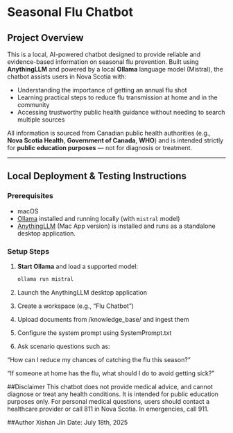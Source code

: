 # Seasonal Flu Chatbot

## Project Overview
This is a local, AI-powered chatbot designed to provide reliable and evidence-based information on seasonal flu prevention. Built using **AnythingLLM** and powered by a local **Ollama** language model (Mistral), the chatbot assists users in Nova Scotia with:

- Understanding the importance of getting an annual flu shot
- Learning practical steps to reduce flu transmission at home and in the community
- Accessing trustworthy public health guidance without needing to search multiple sources

All information is sourced from Canadian public health authorities (e.g., **Nova Scotia Health**, **Government of Canada**, **WHO**) and is intended strictly for **public education purposes** — not for diagnosis or treatment.

---

## Local Deployment & Testing Instructions

### Prerequisites
- macOS 
- [Ollama](https://ollama.com/) installed and running locally (with `mistral` model)
- [AnythingLLM](https://docs.anythingllm.com/)  (Mac App version) is installed and runs as a standalone desktop application.

### Setup Steps
1. **Start Ollama** and load a supported model:
   ```bash
   ollama run mistral
2. Launch the AnythingLLM desktop application 

3. Create a workspace (e.g., “Flu Chatbot”)

4. Upload documents from /knowledge_base/ and ingest them

5. Configure the system prompt using SystemPrompt.txt

6. Ask scenario questions such as:

“How can I reduce my chances of catching the flu this season?”

“If someone at home has the flu, what should I do to avoid getting sick?”

##Disclaimer
This chatbot does not provide medical advice, and cannot diagnose or treat any health conditions.
It is intended for public education purposes only.
For personal medical questions, users should contact a healthcare provider or call 811 in Nova Scotia.
In emergencies, call 911.

##Author
Xishan Jin
Date: July 18th, 2025
